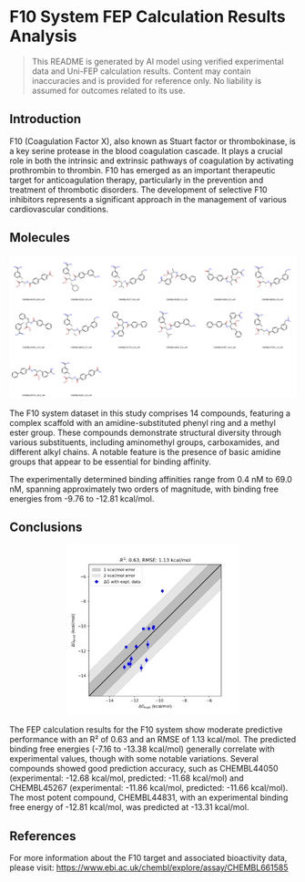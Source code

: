 # F10 System FEP Calculation Results Analysis

> This README is generated by AI model using verified experimental data and Uni-FEP calculation results. Content may contain inaccuracies and is provided for reference only. No liability is assumed for outcomes related to its use.

## Introduction

F10 (Coagulation Factor X), also known as Stuart factor or thrombokinase, is a key serine protease in the blood coagulation cascade. It plays a crucial role in both the intrinsic and extrinsic pathways of coagulation by activating prothrombin to thrombin. F10 has emerged as an important therapeutic target for anticoagulation therapy, particularly in the prevention and treatment of thrombotic disorders. The development of selective F10 inhibitors represents a significant approach in the management of various cardiovascular conditions.

## Molecules

![Molecular structures of representative compounds](mol_grid.png)

The F10 system dataset in this study comprises 14 compounds, featuring a complex scaffold with an amidine-substituted phenyl ring and a methyl ester group. These compounds demonstrate structural diversity through various substituents, including aminomethyl groups, carboxamides, and different alkyl chains. A notable feature is the presence of basic amidine groups that appear to be essential for binding affinity.

The experimentally determined binding affinities range from 0.4 nM to 69.0 nM, spanning approximately two orders of magnitude, with binding free energies from -9.76 to -12.81 kcal/mol.

## Conclusions

<p align="center"><img src="result_dG.png" width="300"></p>

The FEP calculation results for the F10 system show moderate predictive performance with an R² of 0.63 and an RMSE of 1.13 kcal/mol. The predicted binding free energies (-7.16 to -13.38 kcal/mol) generally correlate with experimental values, though with some notable variations. Several compounds showed good prediction accuracy, such as CHEMBL44050 (experimental: -12.68 kcal/mol, predicted: -11.68 kcal/mol) and CHEMBL45267 (experimental: -11.86 kcal/mol, predicted: -11.66 kcal/mol). The most potent compound, CHEMBL44831, with an experimental binding free energy of -12.81 kcal/mol, was predicted at -13.31 kcal/mol.

## References

For more information about the F10 target and associated bioactivity data, please visit:
https://www.ebi.ac.uk/chembl/explore/assay/CHEMBL661585 
